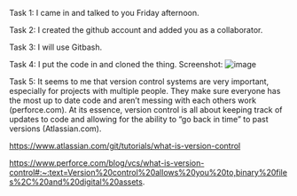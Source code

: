 Task 1: I came in and talked to you Friday afternoon.

Task 2: I created the github account and added you as a collaborator.

Task 3: I will use Gitbash.

Task 4: I put the code in and cloned the thing. Screenshot:
![image](https://user-images.githubusercontent.com/89805209/133467080-4490b9e4-dfb6-4da9-8935-8277ceb41683.png)


Task 5: It seems to me that version control systems are very important, especially for projects with multiple people. 
They make sure everyone has the most up to date code and aren’t messing with each others work (perforce.com). 
At its essence, version control is all about keeping track of updates to code and allowing for the ability to “go back in time” to past versions (Atlassian.com).

https://www.atlassian.com/git/tutorials/what-is-version-control

https://www.perforce.com/blog/vcs/what-is-version-control#:~:text=Version%20control%20allows%20you%20to,binary%20files%2C%20and%20digital%20assets.
